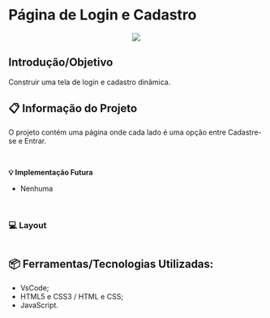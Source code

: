 # Página de Login e Cadastro
<p align="center">
    <img src="https://user-images.githubusercontent.com/48417347/84444007-200a6980-ac17-11ea-85b5-00b28c7f9038.png">
</p>

## Introdução/Objetivo
Construir uma tela de login e cadastro dinâmica.

## 📋 Informação do Projeto
O projeto contém uma página onde cada lado é uma opção entre Cadastre-se e Entrar.

<br/>

<b> 💡 Implementação Futura </b>
- Nenhuma

<br/>

### 💻 Layout
<p align="center">
    <img src="">
</p>


## 📦 Ferramentas/Tecnologias Utilizadas:
- VsCode;
- HTML5 e CSS3 / HTML e CSS;
- JavaScript.
